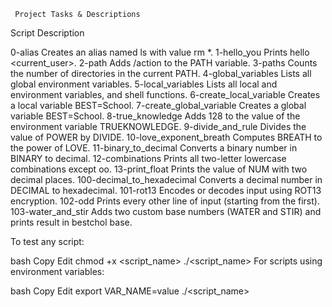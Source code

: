      Project Tasks & Descriptions



Script	Description


0-alias	Creates an alias named ls with value rm *.
1-hello_you	Prints hello <current_user>.
2-path	Adds /action to the PATH variable.
3-paths	Counts the number of directories in the current PATH.
4-global_variables	Lists all global environment variables.
5-local_variables	Lists all local and environment variables, and shell functions.
6-create_local_variable	Creates a local variable BEST=School.
7-create_global_variable	Creates a global variable BEST=School.
8-true_knowledge	Adds 128 to the value of the environment variable TRUEKNOWLEDGE.
9-divide_and_rule	Divides the value of POWER by DIVIDE.
10-love_exponent_breath	Computes BREATH to the power of LOVE.
11-binary_to_decimal	Converts a binary number in BINARY to decimal.
12-combinations	Prints all two-letter lowercase combinations except oo.
13-print_float	Prints the value of NUM with two decimal places.
100-decimal_to_hexadecimal	Converts a decimal number in DECIMAL to hexadecimal.
101-rot13	Encodes or decodes input using ROT13 encryption.
102-odd	Prints every other line of input (starting from the first).
103-water_and_stir	Adds two custom base numbers (WATER and STIR) and prints result in bestchol base.


To test any script:

bash
Copy
Edit
chmod +x <script_name>
./<script_name>
For scripts using environment variables:

bash
Copy
Edit
export VAR_NAME=value
./<script_name>
